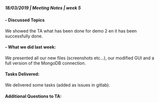 ##### **18/03/2019  | Meeting Notes |  week 5**

#### - Discussed Topics
We showed the TA what has been done for demo 2 en it has been successfully done.
#### - What we did last week:
We presented all our new files (screenshots etc...), our modified GUI and a full version of the MongoDB connection.

#### Tasks Delivered:
We delivered some tasks (added as issues in gitlab). 

#### Additional Questions to TA: 
